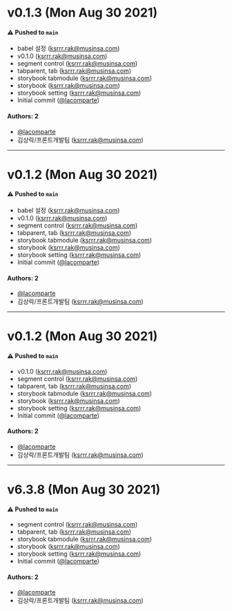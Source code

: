 # v0.1.3 (Mon Aug 30 2021)

#### ⚠️ Pushed to `main`

- babel 설정 (ksrrr.rak@musinsa.com)
- v0.1.0 (ksrrr.rak@musinsa.com)
- segment control (ksrrr.rak@musinsa.com)
- tabparent, tab (ksrrr.rak@musinsa.com)
- storybook tabmodule (ksrrr.rak@musinsa.com)
- storybook (ksrrr.rak@musinsa.com)
- storybook setting (ksrrr.rak@musinsa.com)
- Initial commit ([@lacomparte](https://github.com/lacomparte))

#### Authors: 2

- [@lacomparte](https://github.com/lacomparte)
- 김상락/프론트개발팀 (ksrrr.rak@musinsa.com)

---

# v0.1.2 (Mon Aug 30 2021)

#### ⚠️ Pushed to `main`

- babel 설정 (ksrrr.rak@musinsa.com)
- v0.1.0 (ksrrr.rak@musinsa.com)
- segment control (ksrrr.rak@musinsa.com)
- tabparent, tab (ksrrr.rak@musinsa.com)
- storybook tabmodule (ksrrr.rak@musinsa.com)
- storybook (ksrrr.rak@musinsa.com)
- storybook setting (ksrrr.rak@musinsa.com)
- Initial commit ([@lacomparte](https://github.com/lacomparte))

#### Authors: 2

- [@lacomparte](https://github.com/lacomparte)
- 김상락/프론트개발팀 (ksrrr.rak@musinsa.com)

---

# v0.1.2 (Mon Aug 30 2021)

#### ⚠️ Pushed to `main`

- v0.1.0 (ksrrr.rak@musinsa.com)
- segment control (ksrrr.rak@musinsa.com)
- tabparent, tab (ksrrr.rak@musinsa.com)
- storybook tabmodule (ksrrr.rak@musinsa.com)
- storybook (ksrrr.rak@musinsa.com)
- storybook setting (ksrrr.rak@musinsa.com)
- Initial commit ([@lacomparte](https://github.com/lacomparte))

#### Authors: 2

- [@lacomparte](https://github.com/lacomparte)
- 김상락/프론트개발팀 (ksrrr.rak@musinsa.com)

---

# v6.3.8 (Mon Aug 30 2021)

#### ⚠️ Pushed to `main`

- segment control (ksrrr.rak@musinsa.com)
- tabparent, tab (ksrrr.rak@musinsa.com)
- storybook tabmodule (ksrrr.rak@musinsa.com)
- storybook (ksrrr.rak@musinsa.com)
- storybook setting (ksrrr.rak@musinsa.com)
- Initial commit ([@lacomparte](https://github.com/lacomparte))

#### Authors: 2

- [@lacomparte](https://github.com/lacomparte)
- 김상락/프론트개발팀 (ksrrr.rak@musinsa.com)
